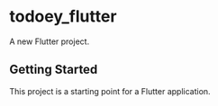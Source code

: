 # todoey_flutter

A new Flutter project.

## Getting Started

This project is a starting point for a Flutter application.


